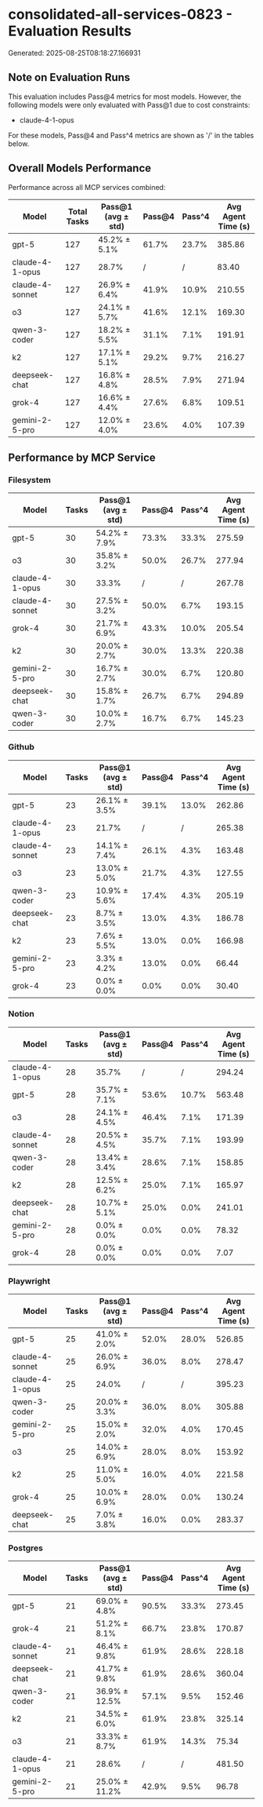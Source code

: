 # consolidated-all-services-0823 - Evaluation Results

Generated: 2025-08-25T08:18:27.166931

## Note on Evaluation Runs

This evaluation includes Pass@4 metrics for most models. However, the following models were only evaluated with Pass@1 due to cost constraints:

- claude-4-1-opus

For these models, Pass@4 and Pass^4 metrics are shown as '/' in the tables below.

## Overall Models Performance

Performance across all MCP services combined:

| Model | Total Tasks | Pass@1 (avg ± std) | Pass@4 | Pass^4 | Avg Agent Time (s) |
|-------|-------------|--------|----------|----------|-------------------|
| gpt-5 | 127 | 45.2% ± 5.1% | 61.7% | 23.7% | 385.86 |
| claude-4-1-opus | 127 | 28.7% | / | / | 83.40 |
| claude-4-sonnet | 127 | 26.9% ± 6.4% | 41.9% | 10.9% | 210.55 |
| o3 | 127 | 24.1% ± 5.7% | 41.6% | 12.1% | 169.30 |
| qwen-3-coder | 127 | 18.2% ± 5.5% | 31.1% | 7.1% | 191.91 |
| k2 | 127 | 17.1% ± 5.1% | 29.2% | 9.7% | 216.27 |
| deepseek-chat | 127 | 16.8% ± 4.8% | 28.5% | 7.9% | 271.94 |
| grok-4 | 127 | 16.6% ± 4.4% | 27.6% | 6.8% | 109.51 |
| gemini-2-5-pro | 127 | 12.0% ± 4.0% | 23.6% | 4.0% | 107.39 |

## Performance by MCP Service

### Filesystem

| Model | Tasks | Pass@1 (avg ± std) | Pass@4 | Pass^4 | Avg Agent Time (s) |
|-------|-------|--------|----------|----------|-------------------|
| gpt-5 | 30 | 54.2% ± 7.9% | 73.3% | 33.3% | 275.59 |
| o3 | 30 | 35.8% ± 3.2% | 50.0% | 26.7% | 277.94 |
| claude-4-1-opus | 30 | 33.3% | / | / | 267.78 |
| claude-4-sonnet | 30 | 27.5% ± 3.2% | 50.0% | 6.7% | 193.15 |
| grok-4 | 30 | 21.7% ± 6.9% | 43.3% | 10.0% | 205.54 |
| k2 | 30 | 20.0% ± 2.7% | 30.0% | 13.3% | 220.38 |
| gemini-2-5-pro | 30 | 16.7% ± 2.7% | 30.0% | 6.7% | 120.80 |
| deepseek-chat | 30 | 15.8% ± 1.7% | 26.7% | 6.7% | 294.89 |
| qwen-3-coder | 30 | 10.0% ± 2.7% | 16.7% | 6.7% | 145.23 |

### Github

| Model | Tasks | Pass@1 (avg ± std) | Pass@4 | Pass^4 | Avg Agent Time (s) |
|-------|-------|--------|----------|----------|-------------------|
| gpt-5 | 23 | 26.1% ± 3.5% | 39.1% | 13.0% | 262.86 |
| claude-4-1-opus | 23 | 21.7% | / | / | 265.38 |
| claude-4-sonnet | 23 | 14.1% ± 7.4% | 26.1% | 4.3% | 163.48 |
| o3 | 23 | 13.0% ± 5.0% | 21.7% | 4.3% | 127.55 |
| qwen-3-coder | 23 | 10.9% ± 5.6% | 17.4% | 4.3% | 205.19 |
| deepseek-chat | 23 | 8.7% ± 3.5% | 13.0% | 4.3% | 186.78 |
| k2 | 23 | 7.6% ± 5.5% | 13.0% | 0.0% | 166.98 |
| gemini-2-5-pro | 23 | 3.3% ± 4.2% | 13.0% | 0.0% | 66.44 |
| grok-4 | 23 | 0.0% ± 0.0% | 0.0% | 0.0% | 30.40 |

### Notion

| Model | Tasks | Pass@1 (avg ± std) | Pass@4 | Pass^4 | Avg Agent Time (s) |
|-------|-------|--------|----------|----------|-------------------|
| claude-4-1-opus | 28 | 35.7% | / | / | 294.24 |
| gpt-5 | 28 | 35.7% ± 7.1% | 53.6% | 10.7% | 563.48 |
| o3 | 28 | 24.1% ± 4.5% | 46.4% | 7.1% | 171.39 |
| claude-4-sonnet | 28 | 20.5% ± 4.5% | 35.7% | 7.1% | 193.99 |
| qwen-3-coder | 28 | 13.4% ± 3.4% | 28.6% | 7.1% | 158.85 |
| k2 | 28 | 12.5% ± 6.2% | 25.0% | 7.1% | 165.97 |
| deepseek-chat | 28 | 10.7% ± 5.1% | 25.0% | 0.0% | 241.01 |
| gemini-2-5-pro | 28 | 0.0% ± 0.0% | 0.0% | 0.0% | 78.32 |
| grok-4 | 28 | 0.0% ± 0.0% | 0.0% | 0.0% | 7.07 |

### Playwright

| Model | Tasks | Pass@1 (avg ± std) | Pass@4 | Pass^4 | Avg Agent Time (s) |
|-------|-------|--------|----------|----------|-------------------|
| gpt-5 | 25 | 41.0% ± 2.0% | 52.0% | 28.0% | 526.85 |
| claude-4-sonnet | 25 | 26.0% ± 6.9% | 36.0% | 8.0% | 278.47 |
| claude-4-1-opus | 25 | 24.0% | / | / | 395.23 |
| qwen-3-coder | 25 | 20.0% ± 3.3% | 36.0% | 8.0% | 305.88 |
| gemini-2-5-pro | 25 | 15.0% ± 2.0% | 32.0% | 4.0% | 170.45 |
| o3 | 25 | 14.0% ± 6.9% | 28.0% | 8.0% | 153.92 |
| k2 | 25 | 11.0% ± 5.0% | 16.0% | 4.0% | 221.58 |
| grok-4 | 25 | 10.0% ± 6.9% | 28.0% | 0.0% | 130.24 |
| deepseek-chat | 25 | 7.0% ± 3.8% | 16.0% | 0.0% | 283.37 |

### Postgres

| Model | Tasks | Pass@1 (avg ± std) | Pass@4 | Pass^4 | Avg Agent Time (s) |
|-------|-------|--------|----------|----------|-------------------|
| gpt-5 | 21 | 69.0% ± 4.8% | 90.5% | 33.3% | 273.45 |
| grok-4 | 21 | 51.2% ± 8.1% | 66.7% | 23.8% | 170.87 |
| claude-4-sonnet | 21 | 46.4% ± 9.8% | 61.9% | 28.6% | 228.18 |
| deepseek-chat | 21 | 41.7% ± 9.8% | 61.9% | 28.6% | 360.04 |
| qwen-3-coder | 21 | 36.9% ± 12.5% | 57.1% | 9.5% | 152.46 |
| k2 | 21 | 34.5% ± 6.0% | 61.9% | 23.8% | 325.14 |
| o3 | 21 | 33.3% ± 8.7% | 61.9% | 14.3% | 75.34 |
| claude-4-1-opus | 21 | 28.6% | / | / | 481.50 |
| gemini-2-5-pro | 21 | 25.0% ± 11.2% | 42.9% | 9.5% | 96.78 |
